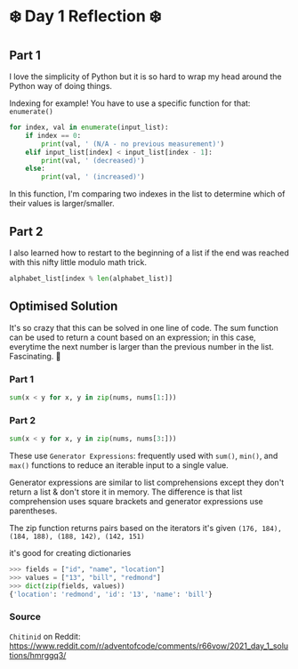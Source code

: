 # ❄️ Day 1 Reflection ❄️

## Part 1
I love the simplicity of Python but it is so hard to wrap my head around the Python way of doing things.

Indexing for example! You have to use a specific function for that: ```enumerate()```

```python
for index, val in enumerate(input_list):
    if index == 0:
        print(val, ' (N/A - no previous measurement)')
    elif input_list[index] < input_list[index - 1]:
        print(val, ' (decreased)')
    else:
        print(val, ' (increased)')
```

In this function, I'm comparing two indexes in the list to determine which of their values is larger/smaller. 

## Part 2
I also learned how to restart to the beginning of a list if the end was reached with this nifty little modulo math trick.
```python
alphabet_list[index % len(alphabet_list)]
```

## Optimised Solution
It's so crazy that this can be solved in one line of code. The sum function can be used to return a count based on an expression; in this case, everytime the next number is larger than the previous number in the list. Fascinating. 🙂
### Part 1
```python
sum(x < y for x, y in zip(nums, nums[1:]))
```

### Part 2
```python
sum(x < y for x, y in zip(nums, nums[3:]))
```

These use ```Generator Expressions```: frequently used with ```sum()```, ```min()```, and ```max()``` functions to reduce an iterable input to a single value.

Generator expressions are similar to list comprehensions except they don't return a list & don't store it in memory.
The difference is that list comprehension uses square brackets and generator expressions use parentheses.

The zip function returns pairs based on the iterators it's given
```(176, 184), (184, 188), (188, 142), (142, 151)```

it's good for creating dictionaries
```python
>>> fields = ["id", "name", "location"]
>>> values = ["13", "bill", "redmond"]
>>> dict(zip(fields, values))
{'location': 'redmond', 'id': '13', 'name': 'bill'}
```
### Source
```Chitinid``` on Reddit:
https://www.reddit.com/r/adventofcode/comments/r66vow/2021_day_1_solutions/hmrggq3/
